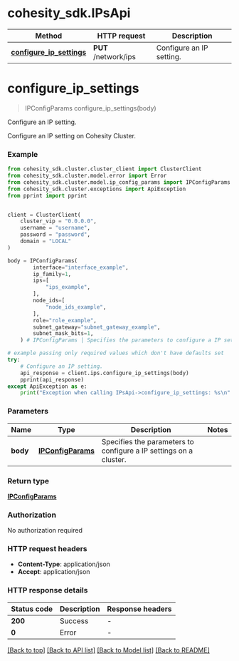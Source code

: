 # cohesity_sdk.IPsApi


Method | HTTP request | Description
------------- | ------------- | -------------
[**configure_ip_settings**](IPsApi.md#configure_ip_settings) | **PUT** /network/ips | Configure an IP setting.


# **configure_ip_settings**
> IPConfigParams configure_ip_settings(body)

Configure an IP setting.

Configure an IP setting on Cohesity Cluster.

### Example

```python
from cohesity_sdk.cluster.cluster_client import ClusterClient
from cohesity_sdk.cluster.model.error import Error
from cohesity_sdk.cluster.model.ip_config_params import IPConfigParams
from cohesity_sdk.cluster.exceptions import ApiException
from pprint import pprint


client = ClusterClient(
	cluster_vip = "0.0.0.0",
	username = "username",
	password = "password",
	domain = "LOCAL"
)

body = IPConfigParams(
        interface="interface_example",
        ip_family=1,
        ips=[
            "ips_example",
        ],
        node_ids=[
            "node_ids_example",
        ],
        role="role_example",
        subnet_gateway="subnet_gateway_example",
        subnet_mask_bits=1,
    ) # IPConfigParams | Specifies the parameters to configure a IP settings on a cluster.

# example passing only required values which don't have defaults set
try:
	# Configure an IP setting.
	api_response = client.ips.configure_ip_settings(body)
	pprint(api_response)
except ApiException as e:
	print("Exception when calling IPsApi->configure_ip_settings: %s\n" % e)
```


### Parameters

Name | Type | Description  | Notes
------------- | ------------- | ------------- | -------------
 **body** | [**IPConfigParams**](IPConfigParams.md)| Specifies the parameters to configure a IP settings on a cluster. |

### Return type

[**IPConfigParams**](IPConfigParams.md)

### Authorization

No authorization required

### HTTP request headers

 - **Content-Type**: application/json
 - **Accept**: application/json


### HTTP response details
| Status code | Description | Response headers |
|-------------|-------------|------------------|
**200** | Success |  -  |
**0** | Error |  -  |

[[Back to top]](#) [[Back to API list]](../README.md#documentation-for-api-endpoints) [[Back to Model list]](../README.md#documentation-for-models) [[Back to README]](../README.md)

